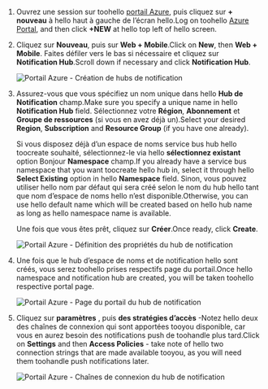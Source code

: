 

1. <span data-ttu-id="ccc13-101">Ouvrez une session sur toohello [portail Azure](https://portal.azure.com), puis cliquez sur **+ nouveau** à hello haut à gauche de l’écran hello.</span><span class="sxs-lookup"><span data-stu-id="ccc13-101">Log on toohello [Azure Portal](https://portal.azure.com), and then click **+NEW** at hello top left of hello screen.</span></span>
2. <span data-ttu-id="ccc13-102">Cliquez sur **Nouveau**, puis sur **Web + Mobile**.</span><span class="sxs-lookup"><span data-stu-id="ccc13-102">Click on **New**, then **Web + Mobile**.</span></span> <span data-ttu-id="ccc13-103">Faites défiler vers le bas si nécessaire et cliquez sur **Notification Hub**.</span><span class="sxs-lookup"><span data-stu-id="ccc13-103">Scroll down if necessary and click **Notification Hub**.</span></span>
   
      ![Portail Azure - Création de hubs de notification](./media/notification-hubs-portal-create-new-hub/notification-hubs-azure-portal-create.png)
      
3. <span data-ttu-id="ccc13-105">Assurez-vous que vous spécifiez un nom unique dans hello **Hub de Notification** champ.</span><span class="sxs-lookup"><span data-stu-id="ccc13-105">Make sure you specify a unique name in hello **Notification Hub** field.</span></span> <span data-ttu-id="ccc13-106">Sélectionnez votre **Région**, **Abonnement** et **Groupe de ressources** (si vous en avez déjà un).</span><span class="sxs-lookup"><span data-stu-id="ccc13-106">Select your desired **Region**, **Subscription** and **Resource Group** (if you have one already).</span></span> 
   
    <span data-ttu-id="ccc13-107">Si vous disposez déjà d’un espace de noms service bus hub hello toocreate souhaité, sélectionnez-le via hello **sélectionnez existant** option Bonjour **Namespace** champ.</span><span class="sxs-lookup"><span data-stu-id="ccc13-107">If you already have a service bus namespace that you want toocreate hello hub in, select it through hello **Select Existing** option in hello **Namespace** field.</span></span>  <span data-ttu-id="ccc13-108">Sinon, vous pouvez utiliser hello nom par défaut qui sera créé selon le nom du hub hello tant que nom d’espace de noms hello n’est disponible.</span><span class="sxs-lookup"><span data-stu-id="ccc13-108">Otherwise, you can use hello default name which will be created based on hello hub name as long as hello namespace name is available.</span></span> 
   
    <span data-ttu-id="ccc13-109">Une fois que vous êtes prêt, cliquez sur **Créer**.</span><span class="sxs-lookup"><span data-stu-id="ccc13-109">Once ready, click **Create**.</span></span>
   
      ![Portail Azure - Définition des propriétés du hub de notification](./media/notification-hubs-portal-create-new-hub/notification-hubs-azure-portal-settings.png)
4. <span data-ttu-id="ccc13-111">Une fois que le hub d’espace de noms et de notification hello sont créés, vous serez toohello prises respectifs page du portail.</span><span class="sxs-lookup"><span data-stu-id="ccc13-111">Once hello namespace and notification hub are created, you will be taken toohello respective portal page.</span></span> 
   
      ![Portail Azure - Page du portail du hub de notification](./media/notification-hubs-portal-create-new-hub/notification-hubs-azure-portal-page.png)
5. <span data-ttu-id="ccc13-113">Cliquez sur **paramètres** , puis **des stratégies d’accès** -Notez hello deux des chaînes de connexion qui sont apportées tooyou disponible, car vous en aurez besoin des notifications push de toohandle plus tard.</span><span class="sxs-lookup"><span data-stu-id="ccc13-113">Click on **Settings** and then **Access Policies** - take note of hello two connection strings that are made available tooyou, as you will need them toohandle push notifications later.</span></span>
   
      ![Portail Azure - Chaînes de connexion du hub de notification](./media/notification-hubs-portal-create-new-hub/notification-hubs-connection-strings-portal.png)

